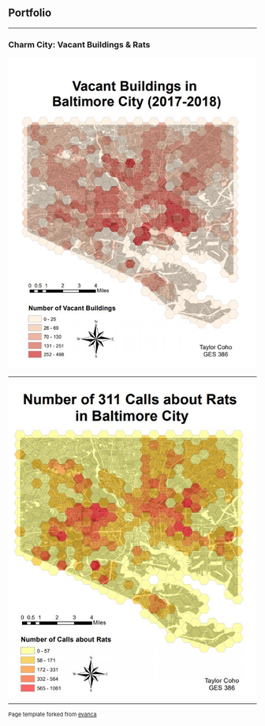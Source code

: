 ## Portfolio

---

### Charm City: Vacant Buildings & Rats 


<img src="images/Vacant_Buildings.JPG?raw=true"/>

---

<img src="images/Rat_Calls.JPG?raw=true"/>







---
<p style="font-size:11px">Page template forked from <a href="https://github.com/evanca/quick-portfolio">evanca</a></p>
<!-- Remove above link if you don't want to attibute -->
